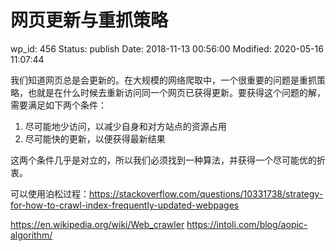 # 网页更新与重抓策略


wp_id: 456
Status: publish
Date: 2018-11-13 00:56:00
Modified: 2020-05-16 11:07:44


我们知道网页总是会更新的。在大规模的网络爬取中，一个很重要的问题是重抓策略，也就是在什么时候去重新访问同一个网页已获得更新。要获得这个问题的解，需要满足如下两个条件：

1. 尽可能地少访问，以减少自身和对方站点的资源占用
2. 尽可能快的更新，以便获得最新结果

这两个条件几乎是对立的，所以我们必须找到一种算法，并获得一个尽可能优的折衷。

可以使用泊松过程：https://stackoverflow.com/questions/10331738/strategy-for-how-to-crawl-index-frequently-updated-webpages

https://en.wikipedia.org/wiki/Web_crawler
https://intoli.com/blog/aopic-algorithm/